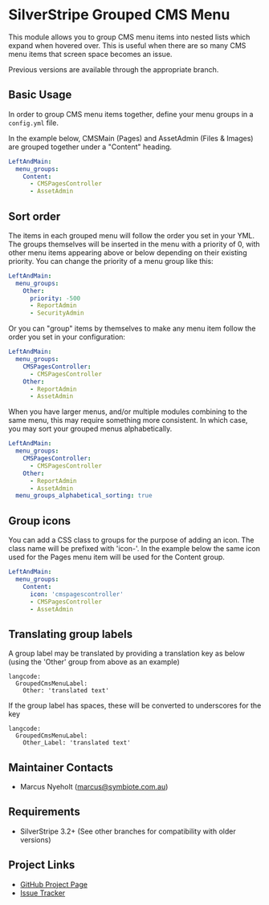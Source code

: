 # SilverStripe Grouped CMS Menu

This module allows you to group CMS menu items into nested lists which expand when hovered over. This is useful when 
there are so many CMS menu items that screen space becomes an issue.

Previous versions are available through the appropriate branch.

## Basic Usage

In order to group CMS menu items together, define your menu groups in a `config.yml` file.

In the example below, CMSMain (Pages) and AssetAdmin (Files &amp; Images) are grouped
together under a "Content" heading.

```yml
LeftAndMain:
  menu_groups:
    Content:
      - CMSPagesController
      - AssetAdmin
```

## Sort order

The items in each grouped menu will follow the order you set in your YML. The groups 
themselves will be inserted in the menu with a priority of 0, with other menu items 
appearing above or below depending on their existing priority.
You can change the priority of a menu group like this:

```yml
LeftAndMain:
  menu_groups:
    Other:
      priority: -500
      - ReportAdmin
      - SecurityAdmin
```

Or you can "group" items by themselves to make any menu item follow the order you set in your configuration:

```yml
LeftAndMain:
  menu_groups:
    CMSPagesController:
      - CMSPagesController
    Other:
      - ReportAdmin
      - AssetAdmin
```

When you have larger menus, and/or multiple modules combining to the same menu, this may require something more consistent. In which case, you may sort your grouped menus alphabetically.

```yml
LeftAndMain:
  menu_groups:
    CMSPagesController:
      - CMSPagesController
    Other:
      - ReportAdmin
      - AssetAdmin
  menu_groups_alphabetical_sorting: true
```

## Group icons

You can add a CSS class to groups for the purpose of adding an icon. The class name will be prefixed with 'icon-'.
In the example below the same icon used for the Pages menu item will be used for the Content group.

```yml
LeftAndMain:
  menu_groups:
    Content:
      icon: 'cmspagescontroller'
      - CMSPagesController
      - AssetAdmin
```

## Translating group labels

A group label may be translated by providing a translation key as below (using
the 'Other' group from above as an example)

```
langcode:
  GroupedCmsMenuLabel:
    Other: 'translated text'
```

If the group label has spaces, these will be converted to underscores for the 
key

```
langcode:
  GroupedCmsMenuLabel:
    Other_Label: 'translated text'
```

## Maintainer Contacts

* Marcus Nyeholt (<marcus@symbiote.com.au>)

## Requirements

* SilverStripe 3.2+ (See other branches for compatibility with older versions)

## Project Links

* [GitHub Project Page](https://github.com/ajshort/silverstripe-grouped-cms-menu)
* [Issue Tracker](https://github.com/ajshort/silverstripe-grouped-cms-menu/issues)
